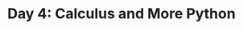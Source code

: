 ---
type: day
title: "Day 4: Calculus and More Python"
tldr: "Day 1 with stuff"
layout: day
permalink: /day4/
lecture_codes:
  - /static_files/materials/approximations.ipynb
  - /static_files/materials/root3.ipynb
links:
  - link: https://github.com/ManimCommunity/jupyter_examples)
    name: "Manim Tutorial"
  - link: https://docs.manim.community/en/stable/examples.html
    name: "Manim Examples"
---